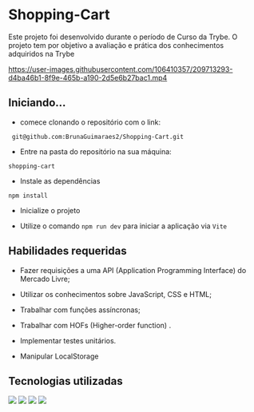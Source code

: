 # Shopping-Cart
Este projeto foi desenvolvido durante o período de Curso da Trybe. O projeto tem por objetivo a avaliação e prática dos conhecimentos adquiridos na Trybe




https://user-images.githubusercontent.com/106410357/209713293-d4ba46b1-8f9e-465b-a190-2d5e6b27bac1.mp4



<h2> Iniciando... </h2>

 - comece clonando o repositório com o link: 
 
``` git@github.com:BrunaGuimaraes2/Shopping-Cart.git```


- Entre na pasta do repositório na sua máquina:

```shopping-cart```

- Instale as dependências

```npm install```

- Inicialize o projeto

- Utilize o comando ```npm run dev``` para iniciar a aplicação via ```Vite```

<h2> Habilidades requeridas </h2>

- Fazer requisições a uma API (Application Programming Interface) do Mercado Livre;

- Utilizar os conhecimentos sobre JavaScript, CSS e HTML;

- Trabalhar com funções assíncronas;

- Trabalhar com HOFs (Higher-order function) .

- Implementar testes unitários.

- Manipular LocalStorage

<h2> Tecnologias utilizadas </h2> 


<img src="https://img.shields.io/badge/CSS-239120?&style=for-the-badge&logo=css3&logoColor=white" /> <img src="https://img.shields.io/badge/JavaScript-F7DF1E?style=for-the-badge&logo=javascript&logoColor=black" /> <img src="https://img.shields.io/badge/Node.js-43853D?style=for-the-badge&logo=node.js&logoColor=white" /> <img src="https://img.shields.io/badge/HTML5-E34F26?style=for-the-badge&logo=html5&logoColor=white" /> 
